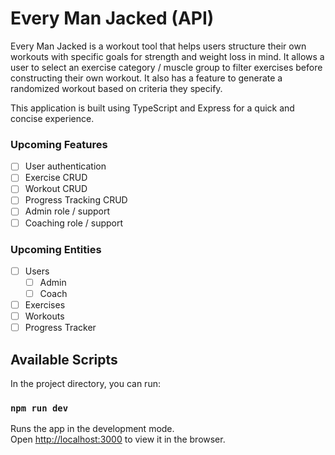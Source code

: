 # Every Man Jacked (API)

Every Man Jacked is a workout tool that helps users structure their own workouts with specific goals for strength and weight loss in mind. It allows a user to select an exercise category / muscle group to filter exercises before constructing their own workout. It also has a feature to generate a randomized workout based on criteria they specify.

This application is built using TypeScript and Express for a quick and concise experience.

### Upcoming Features

- [ ] User authentication
- [ ] Exercise CRUD
- [ ] Workout CRUD
- [ ] Progress Tracking CRUD
- [ ] Admin role / support
- [ ] Coaching role / support

### Upcoming Entities

- [ ] Users
  - [ ] Admin
  - [ ] Coach
- [ ] Exercises
- [ ] Workouts
- [ ] Progress Tracker

## Available Scripts

In the project directory, you can run:

### `npm run dev`

Runs the app in the development mode.\
Open [http://localhost:3000](http://localhost:3000) to view it in the browser.
